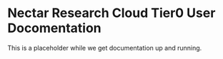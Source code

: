 # Nectar Research Cloud Tier0 User Docomentation

This is a placeholder while we get documentation up and running.
